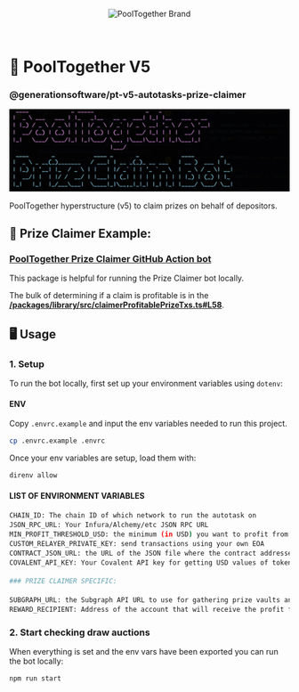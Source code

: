 <p align="center">
  <img src="https://raw.githubusercontent.com/GenerationSoftware/pt-v5-utils-js/main/img/pooltogether-logo--purple@2x.png?raw=true" alt="PoolTogether Brand" style="max-width:100%;" width="300">
</p>

<br />

# 🤖 PoolTogether V5

### @generationsoftware/pt-v5-autotasks-prize-claimer

![title image for PoolTogether Prize Claimer Bot](https://github.com/generationsoftware/pt-v5-autotasks/raw/main/packages/prize-claimer/prize-claim-img.png "title image for PoolTogether Prize Claimer Bot")

PoolTogether hyperstructure (v5) to claim prizes on behalf of depositors.

## 📖 Prize Claimer Example:

### [PoolTogether Prize Claimer GitHub Action bot](https://github.com/GenerationSoftware/pt-v5-prize-claimer-gh-action-bot)

This package is helpful for running the Prize Claimer bot locally.

The bulk of determining if a claim is profitable is in the **[/packages/library/src/claimerProfitablePrizeTxs.ts#L58](../library)**.

## 🖥️ Usage

### 1. Setup

To run the bot locally, first set up your environment variables using `dotenv`:

#### ENV

Copy `.envrc.example` and input the env variables needed to run this project.

```sh
cp .envrc.example .envrc
```

Once your env variables are setup, load them with:

```sh
direnv allow
```

#### LIST OF ENVIRONMENT VARIABLES

```sh
CHAIN_ID: The chain ID of which network to run the autotask on
JSON_RPC_URL: Your Infura/Alchemy/etc JSON RPC URL
MIN_PROFIT_THRESHOLD_USD: the minimum (in USD) you want to profit from each swap (ie. 1 is $1.00)
CUSTOM_RELAYER_PRIVATE_KEY: send transactions using your own EOA
CONTRACT_JSON_URL: the URL of the JSON file where the contract addresses and ABIs live (typically a commit on GitHub)
COVALENT_API_KEY: Your Covalent API key for getting USD values of tokens (optional)

### PRIZE CLAIMER SPECIFIC:

SUBGRAPH_URL: the Subgraph API URL to use for gathering prize vaults and depositors data
REWARD_RECIPIENT: Address of the account that will receive the profit for claiming prizes on other's behalf, can be any other contract/EOA address or if blank sets recipient to be the relayer address

```

### 2. Start checking draw auctions

When everything is set and the env vars have been exported you can run the bot locally:

```sh
npm run start
```
